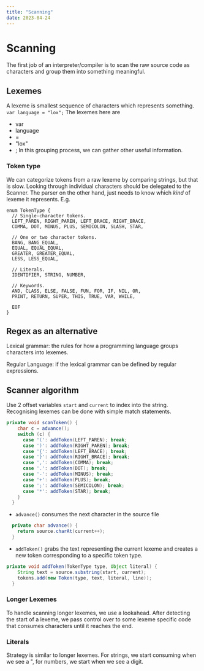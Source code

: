 ```yaml
---
title: "Scanning"
date: 2023-04-24
---
```

# Scanning
The first job of an interpreter/compiler is to scan the raw source code as characters and group them into something meaningful.
## Lexemes
A lexeme is smallest sequence of characters which represents something.
`var language = "lox";`
The lexemes here are
- var
- language
- =
- "lox"
- ;
In this grouping process, we can gather other useful information.
### Token type
We can categorize tokens from a raw lexeme by comparing strings, but that is slow. Looking through individual characters should be delegated to the Scanner. The parser on the other hand, just needs to know which *kind* of lexeme it represents. E.g.
```
enum TokenType {
  // Single-character tokens.
  LEFT_PAREN, RIGHT_PAREN, LEFT_BRACE, RIGHT_BRACE,
  COMMA, DOT, MINUS, PLUS, SEMICOLON, SLASH, STAR,

  // One or two character tokens.
  BANG, BANG_EQUAL,
  EQUAL, EQUAL_EQUAL,
  GREATER, GREATER_EQUAL,
  LESS, LESS_EQUAL,

  // Literals.
  IDENTIFIER, STRING, NUMBER,

  // Keywords.
  AND, CLASS, ELSE, FALSE, FUN, FOR, IF, NIL, OR,
  PRINT, RETURN, SUPER, THIS, TRUE, VAR, WHILE,

  EOF
}
```
## Regex as an alternative
Lexical grammar: the rules for how a programming language groups characters into lexemes.

Regular Language: if the lexical grammar can be defined by regular expressions.
## Scanner algorithm
Use 2 offset variables `start` and `current` to index into the string.
Recognising lexemes can be done with simple match statements.
```java
private void scanToken() {
    char c = advance();
    switch (c) {
      case '(': addToken(LEFT_PAREN); break;
      case ')': addToken(RIGHT_PAREN); break;
      case '{': addToken(LEFT_BRACE); break;
      case '}': addToken(RIGHT_BRACE); break;
      case ',': addToken(COMMA); break;
      case '.': addToken(DOT); break;
      case '-': addToken(MINUS); break;
      case '+': addToken(PLUS); break;
      case ';': addToken(SEMICOLON); break;
      case '*': addToken(STAR); break; 
    }
  }
```
- `advance()` consumes the next character in the source file
```java
  private char advance() {
	return source.charAt(current++);
  }
```
- `addToken()` grabs the text representing the current lexeme and creates a new token corresponding to a specific token type.
```java
private void addToken(TokenType type, Object literal) {
    String text = source.substring(start, current);
    tokens.add(new Token(type, text, literal, line));
  }
```
### Longer Lexemes
To handle scanning longer lexemes, we use a lookahead. After detecting the start of a lexeme, we pass control over to some lexeme specific code that consumes characters until it reaches the end.
### Literals
Strategy is similar to longer lexemes. For strings, we start consuming when we see a ", for numbers, we start when we see a digit.
